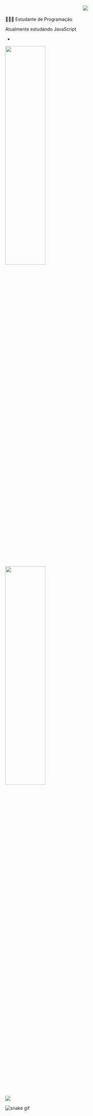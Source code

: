 <h1 align="center">
<img src="https://readme-typing-svg.herokuapp.com/?font=Righteous&size=35&center=true&vCenter=true&width=500&height=70&duration=5000&lines=Olá!+👋;+Eu+sou+Fernando!;" />
</h1>

 👨🏽‍🎓 Estudante de Programação
 
  Atualmente estudando JavaScript
  
- <div>

<img height="42%" width="50%" src="https://github-readme-stats.vercel.app/api?username=Fernando&show_icons=true&theme=highcontrast&include_all_commits=true&count_private=true"/>
<img height="42%" width="50%" src="https://github-readme-stats.vercel.app/api/top-langs/?username=Fernando&layout=compact&langs_count=16&theme=highcontrast"/>
 
  ##
  <div>
   <a href="https://www.linkedin.com/in/ant%C3%B4nio-fernando-de-paula-952958246" target="_blank"><img src="https://img.shields.io/badge/-LinkedIn-%23007785?style=for-the-badge&logo=linkedin&logoColor=white" target="_blank"></a>

 ![snake gif](https://github.com/AFernando/AFernando/blob/output/github-contribution-grid-snake.gif)
